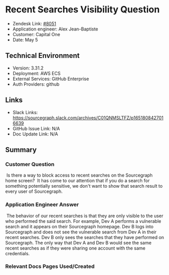 ​
# Recent Searches Visibility Question <!-- Ticket Title  Hint: include keywords to make it searchable -->

- Zendesk Link: [#8051](https://sourcegraph.zendesk.com/agent/tickets/8051)
- Application engineer: Alex Jean-Baptiste
- Customer: Capital One <!-- Redact if this contains personally identifying information -->
- Date: May 5

<!-- Data populated from integration, speak to Ben Gordon or Michael Bali if not working -->
<!-- During Internal team trial, fill missing data manually (we are waiting for all data to sync) -->

## Technical Environment
- Version: ​3.31.2
- Deployment: AWS ECS
- External Services: GitHub Enterprise
- Auth Providers: github


## Links
<!-- Data for application engineer manual entry -->
- Slack Links: https://sourcegraph.slack.com/archives/C01QNMSLTFZ/p1651808427016639
- GitHub Issue Link: N/A
- Doc Update Link: N/A
​
## Summary
### Customer Question
​
Is there a way to block access to recent searches on the Sourcegraph home screen?  It has come to our attention that if you do a search for something potentially sensitive, we don't want to show that search result to every user of Sourcegraph.

### Application Engineer Answer
​
The behavior of our recent searches is that they are only visible to the user who performed the said search. For example, Dev A performs a vulnerable search and it appears on their Sourcegraph homepage. Dev B logs into Sourcegraph and does not see the vulnerable search from Dev A in their recent searches. Dev B only sees the searches that they have performed on Sourcegraph. The only way that Dev A and Dev B would see the same recent searches as if they were sharing one account with the same credentials.
​
### Relevant Docs Pages Used/Created

<!-- Once complete, upload a copy to https://github.com/sourcegraph/support-tools-internal/tree/main/resolved-tickets as a .md file -->
<!-- Name the file 8051.md -->
